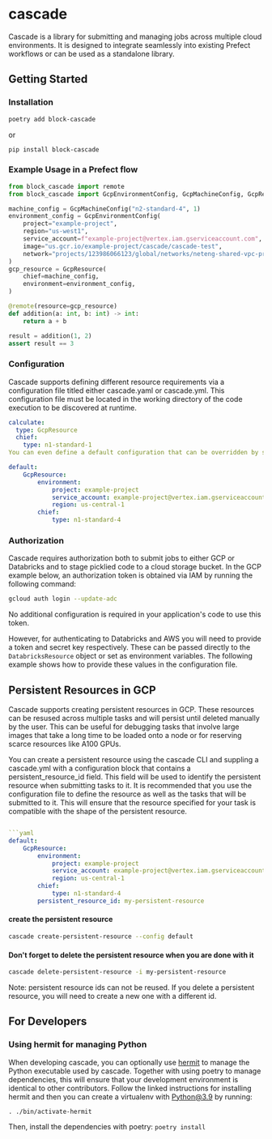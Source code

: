 # cascade

Cascade is a library for submitting and managing jobs across multiple cloud environments. It is designed to integrate seamlessly into existing Prefect workflows or can be used as a standalone library.

## Getting Started

### Installation
  
  ```bash 
  poetry add block-cascade
  ```
or 
```
pip install block-cascade
```

### Example Usage in a Prefect flow

```python
from block_cascade import remote
from block_cascade import GcpEnvironmentConfig, GcpMachineConfig, GcpResource

machine_config = GcpMachineConfig("n2-standard-4", 1)
environment_config = GcpEnvironmentConfig(
    project="example-project",
    region="us-west1",
    service_account=f"example-project@vertex.iam.gserviceaccount.com",
    image="us.gcr.io/example-project/cascade/cascade-test",
    network="projects/123986066123/global/networks/neteng-shared-vpc-prod"
)
gcp_resource = GcpResource(
    chief=machine_config,
    environment=environment_config,
)

@remote(resource=gcp_resource)
def addition(a: int, b: int) -> int:
    return a + b

result = addition(1, 2)
assert result == 3
```

### Configuration
Cascade supports defining different resource requirements via a configuration file titled either cascade.yaml or cascade.yml. This configuration file must be located in the working directory of the code execution to be discovered at runtime.

```yaml
calculate:
  type: GcpResource
  chief:
    type: n1-standard-1
You can even define a default configuration that can be overridden by specific tasks to eliminate redundant definitions.

default:
    GcpResource:
        environment:
            project: example-project
            service_account: example-project@vertex.iam.gserviceaccount.com
            region: us-central-1
        chief:
            type: n1-standard-4
```

### Authorization
Cascade requires authorization both to submit jobs to either GCP or Databricks and to stage picklied code to a cloud storage bucket. In the GCP example below, an authorization token is obtained via IAM by running the following command:

```bash
gcloud auth login --update-adc
```
No additional configuration is required in your application's code to use this token.

However, for authenticating to Databricks and AWS you will need to provide a token and secret key respectively. These can be passed directly to the `DatabricksResource` object or set as environment variables. The following example shows how to provide these values in the configuration file.

## Persistent Resources in GCP
Cascade supports creating persistent resources in GCP. These resources can be resused across multiple tasks and will persist until deleted manually by the user. This can be useful for debugging tasks that involve large images that take a long time to be loaded onto a node or for reserving scarce resources like A100 GPUs.

You can create a persistent resource using the cascade CLI and suppling a cascade.yml with a configuration block that contains a persistent_resource_id field. This field will be used to identify the persistent resource when submitting tasks to it. It is recommended that you use the configuration file to define the resource as well as the tasks that will be submitted to it. This will ensure that the resource specified for your task is compatible with the shape of the persistent resource. 

```yaml

```yaml
default:
    GcpResource:
        environment:
            project: example-project
            service_account: example-project@vertex.iam.gserviceaccount.com
            region: us-central-1
        chief:
            type: n1-standard-4
        persistent_resource_id: my-persistent-resource
```

#### create the persistent resource
```bash
cascade create-persistent-resource --config default
```

#### Don't forget to delete the persistent resource when you are done with it
```bash 
cascade delete-persistent-resource -i my-persistent-resource
```
Note: persistent resource ids can not be reused. If you delete a persistent resource, you will need to create a new one with a different id.


## For Developers

### Using hermit for managing Python
When developing cascade, you can optionally use [hermit](https://cashapp.github.io/hermit/usage/get-started/) to manage the Python executable used by cascade. Together with using poetry to manage dependencies, this will ensure that your development environment is identical to other contributors. Follow the linked instructions for installing hermit and then you can create a virtualenv with Python@3.9 by running:

`. ./bin/activate-hermit`

Then, install the dependencies with poetry:
`poetry install`